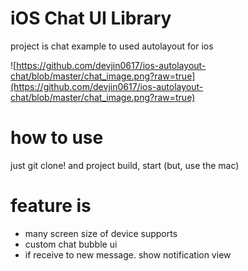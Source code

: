 # iOS Chat UI Library

project is chat example to used autolayout for ios

![https://github.com/devjin0617/ios-autolayout-chat/blob/master/chat_image.png?raw=true](https://github.com/devjin0617/ios-autolayout-chat/blob/master/chat_image.png?raw=true)

# how to use

just git clone! and project build, start (but, use the mac)

# feature is

- many screen size of device supports
- custom chat bubble ui
- if receive to new message. show notification view
